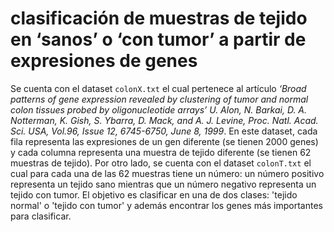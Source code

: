 # clasificación de muestras de tejido en ‘sanos’ o ‘con tumor’ a partir de expresiones de genes

Se cuenta con el dataset `colonX.txt` el cual pertenece al artı́culo _‘Broad patterns of gene expression revealed by clustering of tumor and normal colon tissues probed by oligonucleotide arrays’ U. Alon, N. Barkai, D. A. Notterman, K. Gish, S. Ybarra, D. Mack, and A. J. Levine, Proc. Natl. Acad. Sci. USA, Vol.96, Issue 12, 6745-6750, June 8, 1999_. En este dataset, cada fila representa las expresiones de un gen diferente (se tienen 2000 genes) y cada columna representa una muestra de tejido diferente (se tienen 62 muestras de tejido). Por otro lado, se cuenta con el dataset `colonT.txt` el cual para cada una de las 62 muestras tiene un número: un número positivo representa un tejido sano mientras que un número negativo representa un tejido con tumor. El objetivo es clasificar en una de dos clases: 'tejido normal' o 'tejido con tumor' y además encontrar los genes más importantes para clasificar.
